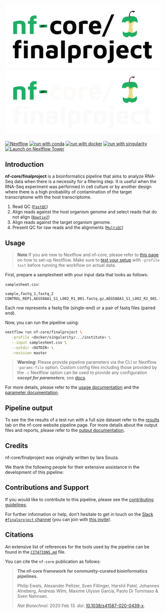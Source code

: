 # ![nf-core/finalproject](docs/images/nf-core-finalproject_logo_light.png#gh-light-mode-only) ![nf-core/finalproject](docs/images/nf-core-finalproject_logo_dark.png#gh-dark-mode-only)

[![Nextflow](https://img.shields.io/badge/nextflow%20DSL2-%E2%89%A522.10.1-23aa62.svg)](https://www.nextflow.io/)
[![run with conda](http://img.shields.io/badge/run%20with-conda-3EB049?labelColor=000000&logo=anaconda)](https://docs.conda.io/en/latest/)
[![run with docker](https://img.shields.io/badge/run%20with-docker-0db7ed?labelColor=000000&logo=docker)](https://www.docker.com/)
[![run with singularity](https://img.shields.io/badge/run%20with-singularity-1d355c.svg?labelColor=000000)](https://sylabs.io/docs/)
[![Launch on Nextflow Tower](https://img.shields.io/badge/Launch%20%F0%9F%9A%80-Nextflow%20Tower-%234256e7)](https://tower.nf/launch?pipeline=https://github.com/nf-core/finalproject)

## Introduction

**nf-core/finalproject** is a bioinformatics pipeline that aims to analyze RNA-Seq data when there is a necessity for a filtering step.
It is useful when the RNA-Seq experiment was performed in cell culture or by another design where there is a high probability of contamination of the target transcriptome with the host transcriptome.

1. Read QC ([`FastQC`](https://www.bioinformatics.babraham.ac.uk/projects/fastqc/))
2. Align reads against the host organism genome and select reads that do not align ([`Bowtie2`](https://bowtie-bio.sourceforge.net/bowtie2/manual.shtml))
3. Align reads against the target organism genome.
4. Present QC for raw reads and the alignments ([`MultiQC`](http://multiqc.info/))

## Usage

> **Note**
> If you are new to Nextflow and nf-core, please refer to [this page](https://nf-co.re/docs/usage/installation) on how
> to set-up Nextflow. Make sure to [test your setup](https://nf-co.re/docs/usage/introduction#how-to-run-a-pipeline)
> with `-profile test` before running the workflow on actual data.

First, prepare a samplesheet with your input data that looks as follows:

`samplesheet.csv`:

```csv
sample,fastq_1,fastq_2
CONTROL_REP1,AEG588A1_S1_L002_R1_001.fastq.gz,AEG588A1_S1_L002_R2_001.fastq.gz
```

Each row represents a fastq file (single-end) or a pair of fastq files (paired end).

Now, you can run the pipeline using:

```bash
nextflow run nf-core/finalproject \
   -profile <docker/singularity/.../institute> \
   --input samplesheet.csv \
   --outdir <OUTDIR> \
   -revision master
```

> **Warning:**
> Please provide pipeline parameters via the CLI or Nextflow `-params-file` option. Custom config files including those
> provided by the `-c` Nextflow option can be used to provide any configuration _**except for parameters**_;
> see [docs](https://nf-co.re/usage/configuration#custom-configuration-files).

For more details, please refer to the [usage documentation](https://nf-co.re/finalproject/usage) and the [parameter documentation](https://nf-co.re/finalproject/parameters).

## Pipeline output

To see the the results of a test run with a full size dataset refer to the [results](https://nf-co.re/finalproject/results) tab on the nf-core website pipeline page.
For more details about the output files and reports, please refer to the
[output documentation](https://nf-co.re/finalproject/output).

## Credits

nf-core/finalproject was originally written by Iara Souza.

We thank the following people for their extensive assistance in the development of this pipeline:

## Contributions and Support

If you would like to contribute to this pipeline, please see the [contributing guidelines](.github/CONTRIBUTING.md).

For further information or help, don't hesitate to get in touch on the [Slack `#finalproject` channel](https://nfcore.slack.com/channels/finalproject) (you can join with [this invite](https://nf-co.re/join/slack)).

## Citations

An extensive list of references for the tools used by the pipeline can be found in the [`CITATIONS.md`](CITATIONS.md) file.

You can cite the `nf-core` publication as follows:

> **The nf-core framework for community-curated bioinformatics pipelines.**
>
> Philip Ewels, Alexander Peltzer, Sven Fillinger, Harshil Patel, Johannes Alneberg, Andreas Wilm, Maxime Ulysse Garcia, Paolo Di Tommaso & Sven Nahnsen.
>
> _Nat Biotechnol._ 2020 Feb 13. doi: [10.1038/s41587-020-0439-x](https://dx.doi.org/10.1038/s41587-020-0439-x).
